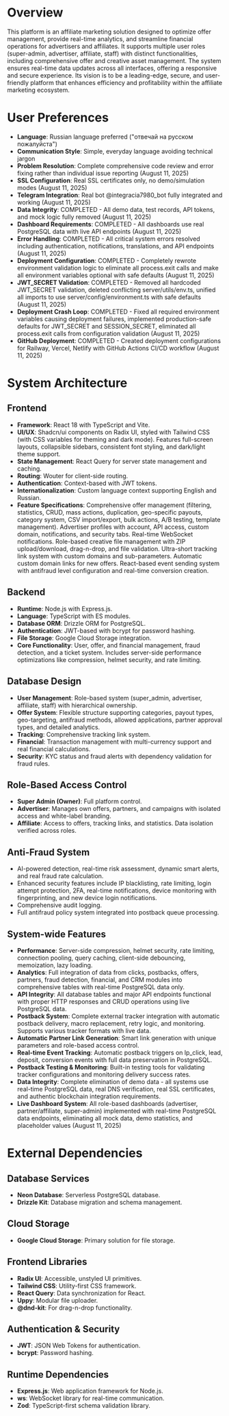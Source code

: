# Overview
This platform is an affiliate marketing solution designed to optimize offer management, provide real-time analytics, and streamline financial operations for advertisers and affiliates. It supports multiple user roles (super-admin, advertiser, affiliate, staff) with distinct functionalities, including comprehensive offer and creative asset management. The system ensures real-time data updates across all interfaces, offering a responsive and secure experience. Its vision is to be a leading-edge, secure, and user-friendly platform that enhances efficiency and profitability within the affiliate marketing ecosystem.

# User Preferences
- **Language**: Russian language preferred ("отвечай на русском пожалуйста")
- **Communication Style**: Simple, everyday language avoiding technical jargon
- **Problem Resolution**: Complete comprehensive code review and error fixing rather than individual issue reporting (August 11, 2025)
- **SSL Configuration**: Real SSL certificates only, no demo/simulation modes (August 11, 2025)
- **Telegram Integration**: Real bot @integracia7980_bot fully integrated and working (August 11, 2025)
- **Data Integrity**: COMPLETED - All demo data, test records, API tokens, and mock logic fully removed (August 11, 2025)
- **Dashboard Requirements**: COMPLETED - All dashboards use real PostgreSQL data with live API endpoints (August 11, 2025)
- **Error Handling**: COMPLETED - All critical system errors resolved including authentication, notifications, translations, and API endpoints (August 11, 2025)
- **Deployment Configuration**: COMPLETED - Completely rewrote environment validation logic to eliminate all process.exit calls and make all environment variables optional with safe defaults (August 11, 2025)
- **JWT_SECRET Validation**: COMPLETED - Removed all hardcoded JWT_SECRET validation, deleted conflicting server/utils/env.ts, unified all imports to use server/config/environment.ts with safe defaults (August 11, 2025)
- **Deployment Crash Loop**: COMPLETED - Fixed all required environment variables causing deployment failures, implemented production-safe defaults for JWT_SECRET and SESSION_SECRET, eliminated all process.exit calls from configuration validation (August 11, 2025)
- **GitHub Deployment**: COMPLETED - Created deployment configurations for Railway, Vercel, Netlify with GitHub Actions CI/CD workflow (August 11, 2025)

# System Architecture

## Frontend
- **Framework**: React 18 with TypeScript and Vite.
- **UI/UX**: Shadcn/ui components on Radix UI, styled with Tailwind CSS (with CSS variables for theming and dark mode). Features full-screen layouts, collapsible sidebars, consistent font styling, and dark/light theme support.
- **State Management**: React Query for server state management and caching.
- **Routing**: Wouter for client-side routing.
- **Authentication**: Context-based with JWT tokens.
- **Internationalization**: Custom language context supporting English and Russian.
- **Feature Specifications**: Comprehensive offer management (filtering, statistics, CRUD, mass actions, duplication, geo-specific payouts, category system, CSV import/export, bulk actions, A/B testing, template management). Advertiser profiles with account, API access, custom domain, notifications, and security tabs. Real-time WebSocket notifications. Role-based creative file management with ZIP upload/download, drag-n-drop, and file validation. Ultra-short tracking link system with custom domains and sub-parameters. Automatic custom domain links for new offers. React-based event sending system with antifraud level configuration and real-time conversion creation.

## Backend
- **Runtime**: Node.js with Express.js.
- **Language**: TypeScript with ES modules.
- **Database ORM**: Drizzle ORM for PostgreSQL.
- **Authentication**: JWT-based with bcrypt for password hashing.
- **File Storage**: Google Cloud Storage integration.
- **Core Functionality**: User, offer, and financial management, fraud detection, and a ticket system. Includes server-side performance optimizations like compression, helmet security, and rate limiting.

## Database Design
- **User Management**: Role-based system (super_admin, advertiser, affiliate, staff) with hierarchical ownership.
- **Offer System**: Flexible structure supporting categories, payout types, geo-targeting, antifraud methods, allowed applications, partner approval types, and detailed analytics.
- **Tracking**: Comprehensive tracking link system.
- **Financial**: Transaction management with multi-currency support and real financial calculations.
- **Security**: KYC status and fraud alerts with dependency validation for fraud rules.

## Role-Based Access Control
- **Super Admin (Owner)**: Full platform control.
- **Advertiser**: Manages own offers, partners, and campaigns with isolated access and white-label branding.
- **Affiliate**: Access to offers, tracking links, and statistics. Data isolation verified across roles.

## Anti-Fraud System
- AI-powered detection, real-time risk assessment, dynamic smart alerts, and real fraud rate calculation.
- Enhanced security features include IP blacklisting, rate limiting, login attempt protection, 2FA, real-time notifications, device monitoring with fingerprinting, and new device login notifications.
- Comprehensive audit logging.
- Full antifraud policy system integrated into postback queue processing.

## System-wide Features
- **Performance**: Server-side compression, helmet security, rate limiting, connection pooling, query caching, client-side debouncing, memoization, lazy loading.
- **Analytics**: Full integration of data from clicks, postbacks, offers, partners, fraud detection, financial, and CRM modules into comprehensive tables with real-time PostgreSQL data only.
- **API Integrity**: All database tables and major API endpoints functional with proper HTTP responses and CRUD operations using live PostgreSQL data.
- **Postback System**: Complete external tracker integration with automatic postback delivery, macro replacement, retry logic, and monitoring. Supports various tracker formats with live data.
- **Automatic Partner Link Generation**: Smart link generation with unique parameters and role-based access control.
- **Real-time Event Tracking**: Automatic postback triggers on lp_click, lead, deposit, conversion events with full data preservation in PostgreSQL.
- **Postback Testing & Monitoring**: Built-in testing tools for validating tracker configurations and monitoring delivery success rates.
- **Data Integrity**: Complete elimination of demo data - all systems use real-time PostgreSQL data, real DNS verification, real SSL certificates, and authentic blockchain integration requirements.
- **Live Dashboard System**: All role-based dashboards (advertiser, partner/affiliate, super-admin) implemented with real-time PostgreSQL data endpoints, eliminating all mock data, demo statistics, and placeholder values (August 11, 2025)

# External Dependencies

## Database Services
- **Neon Database**: Serverless PostgreSQL database.
- **Drizzle Kit**: Database migration and schema management.

## Cloud Storage
- **Google Cloud Storage**: Primary solution for file storage.

## Frontend Libraries
- **Radix UI**: Accessible, unstyled UI primitives.
- **Tailwind CSS**: Utility-first CSS framework.
- **React Query**: Data synchronization for React.
- **Uppy**: Modular file uploader.
- **@dnd-kit**: For drag-n-drop functionality.

## Authentication & Security
- **JWT**: JSON Web Tokens for authentication.
- **bcrypt**: Password hashing.

## Runtime Dependencies
- **Express.js**: Web application framework for Node.js.
- **ws**: WebSocket library for real-time communication.
- **Zod**: TypeScript-first schema validation library.